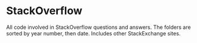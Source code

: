 # StackOverflow
All code involved in StackOverflow questions and answers.
The folders are sorted by year number, then date. Includes other StackExchange sites.